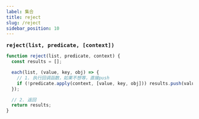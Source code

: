 ```yaml
---
label: 集合
title: reject
slug: /reject
sidebar_position: 10
---
```


<big><b>`reject(list, predicate, [context])`</b></big>
&emsp;

```ts
function reject(list, predicate, context) {
  const results = [];

  each(list, (value, key, obj) => {
    // 1. 执行回调函数，如果不想等，直接push
    if (!predicate.apply(context, [value, key, obj])) results.push(value);
  });

  // 2. 返回
  return results;
}
```
